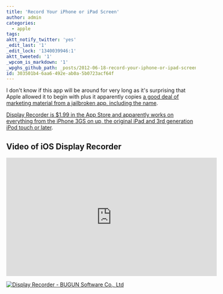 ```yaml
---
title: 'Record Your iPhone or iPad Screen'
author: admin
categories:
  - apple
tags: 
aktt_notify_twitter: 'yes'
_edit_last: '1'
_edit_lock: '1340039946:1'
aktt_tweeted: '1'
_wpcom_is_markdown: '1'
_wpghs_github_path: _posts/2012-06-18-record-your-iphone-or-ipad-screen.md
id: 303501b4-6aa6-492e-ab0a-5b0723acf64f
---
```

<p>I don't know if this app will be around for very long as it's surprising that Apple allowed it to begin with plus it apparently copies <a href="http://9to5mac.com/2012/06/18/previously-jailbreak-only-apple-allows-ios-display-recorder-app-into-app-store/">a good deal of marketing material from a jailbroken app, including the name</a>.</p>
<p><a href="http://click.linksynergy.com/fs-bin/stat?id=6PFrOqNV4B8&offerid=146261&type=3&subid=0&tmpid=1826&RD_PARM1=http%253A%252F%252Fitunes.apple.com%252Fca%252Fapp%252Fdisplay-recorder%252Fid520411468%253Fmt%253D8%2526uo%253D4%2526partnerId%253D30" target="itunes_store">Display Recorder is $1.99 in the App Store and apparently works on everything from the iPhone 3GS on up, the original iPad and 3rd generation iPod touch or later</a>.</p>
<h2>Video of iOS Display Recorder</h2>
<p><iframe width="560" height="315" src="http://www.youtube.com/embed/huh62DcrHc8?rel=0" frameborder="0" allowfullscreen></iframe></p>
<p><a href="http://click.linksynergy.com/fs-bin/stat?id=6PFrOqNV4B8&offerid=146261&type=3&subid=0&tmpid=1826&RD_PARM1=http%253A%252F%252Fitunes.apple.com%252Fca%252Fapp%252Fdisplay-recorder%252Fid520411468%253Fmt%253D8%2526uo%253D4%2526partnerId%253D30" target="itunes_store"><img src="http://r.mzstatic.com/images/web/linkmaker/badge_appstore-lrg.gif" alt="Display Recorder - BUGUN Software Co., Ltd" style="border: 0;"/></a></p>
